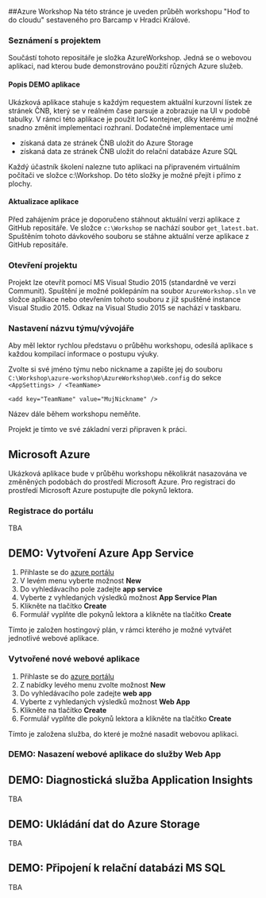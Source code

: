 ##Azure Workshop
Na této stránce je uveden průběh workshopu "Hoď to do cloudu" sestaveného pro Barcamp v Hradci Králové.

### Seznámení s projektem
Součástí tohoto repositáře je složka AzureWorkshop. Jedná se o webovou aplikaci, nad kterou bude demonstrováno použití různých Azure služeb. 

#### Popis DEMO aplikace
Ukázková aplikace stahuje s každým requestem aktuální kurzovní lístek ze stránek ČNB, který se v reálném čase parsuje a zobrazuje na UI v podobě tabulky. V rámci této aplikace je použit IoC kontejner, díky kterému je možné snadno změnit implementaci rozhraní. Dodatečné implementace umí
- získaná data ze stránek ČNB uložit do Azure Storage
- získaná data ze stránek ČNB uložit do relační databáze Azure SQL 

Každý účastník školení nalezne tuto aplikaci na připraveném virtuálním počítači ve složce c:\Workshop. Do této složky je možné přejít i přímo z plochy.

#### Aktualizace aplikace
Před zahájením práce je doporučeno stáhnout aktuální verzi aplikace z GitHub repositáře. Ve složce `c:\Workshop` se nachází soubor `get_latest.bat`. 
Spuštěním tohoto dávkového souboru se stáhne aktuální verze aplikace z GitHub repositáře.

### Otevření projektu
Projekt lze otevřít pomocí MS Visual Studio 2015 (standardně ve verzi Communit). Spuštění je možné poklepáním na soubor `AzureWorkshop.sln` ve složce aplikace nebo otevřením tohoto souboru z již spuštěné instance Visual Studio 2015. Odkaz na Visual Studio 2015 se nachází v taskbaru.

### Nastavení názvu týmu/vývojáře
Aby měl lektor rychlou představu o průběhu workshopu, odesílá aplikace s každou kompilací informace o postupu výuky. 

Zvolte si své jméno týmu nebo nickname a zapište jej do souboru `C:\Workshop\azure-workshop\AzureWorkshop\Web.config` do sekce `<AppSettings> / <TeamName>`

	<add key="TeamName" value="MujNickname" />
	
Název dále během workshopu neměňte.

Projekt je tímto ve své základní verzi připraven k práci.

## Microsoft Azure
Ukázková aplikace bude v průběhu workshopu několikrát nasazována ve změněných podobách do prostředí Microsoft Azure. Pro registraci do prostředí Microsoft Azure postupujte dle pokynů lektora.

### Registrace do portálu
TBA

## DEMO: Vytvoření Azure App Service
1. Přihlaste se do [azure portálu](https://portal.azure.com)
2. V levém menu vyberte možnost **New**
3. Do vyhledávacího pole zadejte **app service**
4. Vyberte z vyhledaných výsledků možnost **App Service Plan**
5. Klikněte na tlačítko **Create**
6. Formulář vyplňte dle pokynů lektora a klikněte na tlačítko **Create**

Tímto je založen hostingový plán, v rámci kterého je možné vytvářet jednotlivé webové aplikace.

### Vytvořené nové webové aplikace
1. Přihlaste se do [azure portálu](https://portal.azure.com)
2. Z nabídky levého menu zvolte možnost **New**
3. Do vyhledávacího pole zadejte **web app**
4. Vyberte z vyhledaných výsledků možnost **Web App**
5. Klikněte na tlačítko **Create**
6. Formulář vyplňte dle pokynů lektora a klikněte na tlačítko **Create**

Tímto je založena služba, do které je možné nasadit webovou aplikaci.

### DEMO: Nasazení webové aplikace do služby Web App


## DEMO: Diagnostická služba Application Insights
TBA
## DEMO: Ukládání dat do Azure Storage
TBA

## DEMO: Připojení k relační databázi MS SQL
TBA
